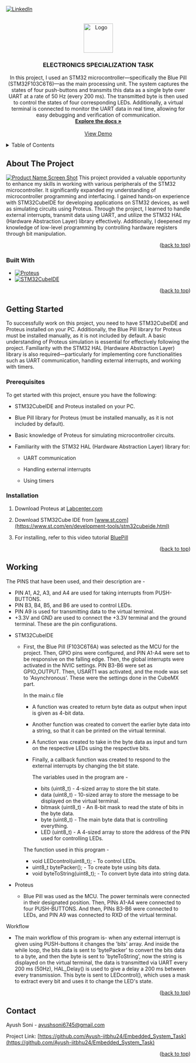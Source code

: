 
<a id="readme-top"></a>
[![LinkedIn][linkedin-shield]][linkedin-url]

<br />
<div align="center">
  <a href="https://github.com/Ayush-iitbhu24/Embedded_System_Task">
    <img src="images/logo.png" alt="Logo" width="80" height="80">
  </a>

<h3 align="center">ELECTRONICS SPECIALIZATION TASK</h3>

  <p align="center">
    In this project, I used an STM32 microcontroller—specifically the Blue Pill (STM32F103C6T6)—as the main processing unit. The system captures the states of four push-buttons and transmits this data as a single byte over UART at a rate of 50 Hz (every 200 ms). The transmitted byte is then used to control the states of four corresponding LEDs. Additionally, a virtual terminal is connected to monitor the UART data in real time, allowing for easy debugging and verification of communication.
    <br />
    <a href="https://github.com/Ayush-iitbhu24/Embedded_System_Task"><strong>Explore the docs »</strong></a>
    <br />
    <br />
    <a href="https://github.com/Ayush-iitbhu24/Embedded_System_Task">View Demo</a>
  </p>
</div>


<details>
  <summary>Table of Contents</summary>
  <ol>
    <li>
      <a href="#about-the-project">About The Project</a>
      <ul>
        <li><a href="#built-with">Built With</a></li>
      </ul>
    </li>
    <li>
      <a href="#getting-started">Getting Started</a>
      <ul>
        <li><a href="#prerequisites">Prerequisites</a></li>
        <li><a href="#installation">Installation</a></li>
      </ul>
    </li>
    <li><a href="#working">Working</a></li>
    <li><a href="#contact">Contact</a></li>
  </ol>
</details>

## About The Project

[![Product Name Screen Shot][product-screenshot]](https://example.com)
This project provided a valuable opportunity to enhance my skills in working with various peripherals of the STM32 microcontroller. It significantly expanded my understanding of microcontroller programming and interfacing. I gained hands-on experience with STM32CubeIDE for developing applications on STM32 devices, as well as simulating circuits using Proteus. Through the project, I learned to handle external interrupts, transmit data using UART, and utilize the STM32 HAL (Hardware Abstraction Layer) library effectively. Additionally, I deepened my knowledge of low-level programming by controlling hardware registers through bit manipulation.

<p align="right">(<a href="#readme-top">back to top</a>)</p>



### Built With

* [![Proteus][Proteus]][Proteus-url]
* [![STM32CubeIDE][CubeIDE]][CubeIDE-url]


<p align="right">(<a href="#readme-top">back to top</a>)</p>



<!-- GETTING STARTED -->
## Getting Started

To successfully work on this project, you need to have STM32CubeIDE and Proteus installed on your PC. Additionally, the Blue Pill library for Proteus must be installed manually, as it is not included by default. A basic understanding of Proteus simulation is essential for effectively following the project. Familiarity with the STM32 HAL (Hardware Abstraction Layer) library is also required—particularly for implementing core functionalities such as UART communication, handling external interrupts, and working with timers.

### Prerequisites
To get started with this project, ensure you have the following:

* STM32CubeIDE and Proteus installed on your PC.

* Blue Pill library for Proteus (must be installed manually, as it is not included by default).

* Basic knowledge of Proteus for simulating microcontroller circuits.

* Familiarity with the STM32 HAL (Hardware Abstraction Layer) library for:

  * UART communication

  * Handling external interrupts

  * Using timers
 
  



### Installation

1. Download Proteus at  [Labcenter.com](https://www.labcenter.com/)
 
2. Download STM32Cube IDE from [www.st.com](https://www.st.com/en/development-tools/stm32cubeide.html)
   
3. For installing, refer to this video tutorial [BluePill](https://www.theelectronics.co.in/2021/03/stm32-bluepill-library-simulation-proteus.html)


<p align="right">(<a href="#readme-top">back to top</a>)</p>

## Working
The PINS that have been used, and their description are - 
* PIN A1, A2, A3, and A4 are used for taking interrupts from PUSH-BUTTONS.
* PIN B3, B4, B5, and B6 are used to control LEDs.
* PIN A9 is used for transmitting data to the virtual terminal.
* +3.3V and GND are used to connect the +3.3V terminal and the ground terminal.
These are the pin configurations.


- STM32CubeIDE
  
  * First, the Blue Pill (F103C6T6A) was selected as the MCU for the project. Then, GPIO pins were configured, and PIN A1-A4 were set to be responsive on the falling edge.
    Then, the global interrupts were activated in the NVIC settings.
    PIN B3-B6 were set as GPIO_OUTPUT.
    Then, USART1 was activated, and the mode was set to 'Asynchronous'.
    These were the settings done in the CubeMX part.

    In the main.c file
    - A function was created to return byte data as output when input is given as 4-bit data.
    - Another function was created to convert the earlier byte data into a string, so that it can be printed on the virtual terminal.
    - A function was created to take in the byte data as input and turn on the respective LEDs using the respective bits.
    - Finally, a callback function was created to respond to the external interrupts by changing the bit state.
 
  
      The variables used in the program are -
      - bits (uint8_t) - 4-sized array to store the bit state.
      - data (uint8_t) - 10-sized array to store the message to be displayed on the virtual terminal.
      - bitmask (uint8_t) - An 8-bit mask to read the state of bits in the byte data.
      - byte (uint8_t) - The main byte data that is controlling everything.
      - LED (uint8_t) - A 4-sized array to store the address of the PIN used for controlling LEDs.
 
  
     The function used in this program -
     - void LEDcontrol(uint8_t); - To control LEDs.
     - uint8_t bytePacker(); - To create byte using bits data.
     - void byteToString(uint8_t); - To convert byte data into string data.



- Proteus
   * Blue Pill was used as the MCU. The power terminals were connected in their designated position. Then, PINs A1-A4 were connected to four PUSH-BUTTONS.
     And then, PINs B3-B6 were connected to LEDs, and PIN A9 was connected to RXD of the virtual terminal.
  
Workflow
  * The main workflow of this program is- when any external interrupt is given using PUSH-buttons it changes the 'bits' array.
    And inside the while loop, the bits data is sent to 'bytePacker' to convert the bits data to a byte, and then the byte is sent to
    'byteToString', now the string is displayed on the virtual terminal, the data is transmitted via UART every 200 ms (50Hz), HAL_Delay()
    is used to give a delay a 200 ms between every transmission. This byte is sent to LEDcontrol(), which uses a mask to extract every bit
    and uses it to change the LED's state.
  



<p align="right">(<a href="#readme-top">back to top</a>)</p>


## Contact

Ayush Soni - ayushsoni6745@gmail.com

Project Link: [https://github.com/Ayush-iitbhu24/Embedded_System_Task](https://github.com/Ayush-iitbhu24/Embedded_System_Task)

<p align="right">(<a href="#readme-top">back to top</a>)</p>




[linkedin-shield]: https://img.shields.io/badge/-LinkedIn-black.svg?style=for-the-badge&logo=linkedin&colorB=555
[linkedin-url]: https://www.linkedin.com/in/ayush-soni-0a2a46312/
[product-screenshot]: images/screenshot.png
[Proteus]: https://img.shields.io/badge/Proteus-.pdsprj-blue?logo=proteus&logoColor=white
[Proteus-url]: https://www.labcenter.com/
[CubeIDE]: https://img.shields.io/badge/STM32CubeIDE-.c%2F.h-red?logo=stmicroelectronics&logoColor=white
[CubeIDE-url]: https://www.st.com/en/development-tools/stm32cubeide.html
